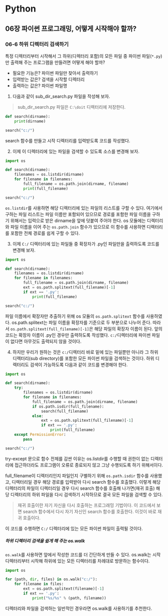 # Python
## 06장 파이썬 프로그래밍, 어떻게 시작해야 할까?
### 06-6 하위 디렉터리 검색하기
특정 디렉터리부터 시작해서 그 하위(디렉터리 포함)의 모든 파일 중 파이썬 파일(`*.py`)만 출력해 주는 프로그램을 만들려면 어떻게 해야 할까?

- 필요한 기능은? 파이썬 파일만 찾아서 출력하기
- 입력받는 값은? 검색을 시작할 디렉터리
- 출력하는 값은? 파이썬 파일명

1. 다음과 같이 sub_dir_search.py 파일을 작성해 보자.

> sub_dir_search.py 파일은 `C:\doit` 디렉터리에 저장한다.

```Python
def search(dirname):
	print(dirname)

search("c:/")
```

search 함수를 만들고 시작 디렉터리를 입력받도록 코드를 작성했다.

2. 이제 이 디렉터리에 있는 파일을 검색할 수 있도록 소스를 변경해 보자.

```Python
import os

def search(dirname):
	filenames = os.listdir(dirname)
	for filename in filenames:
		full_filename = os.path.join(dirname, filename)
		print(full_filename)

search("c:/")
```

`os.listdir`를 사용하면 해당 디렉터리에 있는 파일의 리스트를 구할 수 있다. 여기에서 구하는 파일 리스트는 파일 이름만 포함되어 있으므로 경로를 포함한 파일 이름을 구하기 위해서는 입력으로 받은 dirname을 앞에 덧붙여 주어야 한다. os 모듈에는 디렉터리와 파일 이름을 이어 주는 `os.path.join` 함수가 있으므로 이 함수를 사용하면 디렉터리를 포함한 전체 경로를 쉽게 구할 수 있다.

3. 이제 `C:/` 디렉터리에 있는 파일들 중 확장자가 .py인 파일만을 출력하도록 코드를 변경해 보자.

```Python
import os

def search(dirname):
	filenames = os.listdir(dirname)
	for filename in filenames:
		full_filename = os.path.join(dirname, filename)
		ext = os.path.splitext(full_filename)[-1]
		if ext == '.py':
			print(full_filename)

search("c:/")
```

파일 이름에서 확장자만 추출하기 위해 os 모듈의 `os.path.splitext` 함수를 사용하였다. os.path.splitext는 파일 이름을 확장자를 기준으로 두 부분으로 나누어 준다. 따라서 `os.path.splitext(full_filename)[-1]`은 해당 파일의 확장자 이름이 된다. 앞의 코드는 확장자 이름이 .py인 경우만 출력하도록 작성했다. `c:/`디렉터리에 파이썬 파일이 없다면 아무것도 출력되지 않을 것이다.

4. 하지만 우리가 원하는 것은 `c:/`디렉터리 바로 밑에 있는 파일뿐만 아니라 그 하위 디렉터리(sub directory)를 포함한 모든 파이썬 파일을 검색하는 것이다. 하위 디렉터리도 검색이 가능하도록 다음과 같이 코드를 변경해야 한다.

```Python
import os

def search(dirname):
	try:
		filenames = os.listdir(dirname)
		for filename in filenames:
			full_filename = os.path.join(dirname, filename)
			if os.path.isdir(full_filename):
				search(full_filename)
			else:
				ext = os.path.splitext(full_filename)[-1]
				if ext == '.py':
					print(full_filename)
	except PermissionError:
		pass

search("c:/")
```

try-except 문으로 함수 전체를 감싼 이유는 os.listdir를 수행할 때 권한이 없는 디렉터리에 접근하더라도 프로그램이 오류로 종료되지 않고 그냥 수행되도록 하기 위해서이다.

full_filename이 디렉터리인지 파일인지 구별하기 위해 `os.path.isdir` 함수를 사용했고, 디렉터리일 경우 해당 경로를 입력받아 다시 search 함수를 호출했다. 이렇게 해당 디렉터리의 파일이 디렉터리일 경우 다시 search 함수를 호출해 나가면(재귀 호출) 해당 디렉터리의 하위 파일을 다시 검색하기 시작하므로 결국 모든 파일을 검색할 수 있다.

> 재귀 호출이란 자기 자신을 다시 호출하는 프로그래밍 기법이다. 이 코드에서 보면 search 함수에서 다시 자기 자신인 search 함수를 호출한다. 이것이 바로 재귀 호출이다.

이 코드를 수행하면 `C:/` 디렉터리에 있는 모든 파이썬 파일이 출력될 것이다.
##### 하위 디렉터리 검색을 쉽게 해 주는 os.walk
`os.walk`를 사용하면 앞에서 작성한 코드를 더 간단하게 만들 수 있다. os.walk는 시작 디렉터리부터 시작해 하위에 있는 모든 디렉터리를 차례대로 방문하는 함수이다.

```Python
import os

for (path, dir, files) in os.walk("c:/"):
	for filename in files:
		ext = os.path.splitext(filename)[-1]
		if ext == '.py':
			print("%s/%s" % (path, filename))
```

디렉터리와 파일을 검색하는 일반적인 경우라면 os.walk를 사용하기를 추천한다.